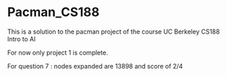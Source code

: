 # Pacman_CS188
This is a solution to the pacman project of the course UC Berkeley CS188 Intro to AI

For now only project 1 is complete.

For question 7 : nodes expanded are 13898 and score of 2/4

